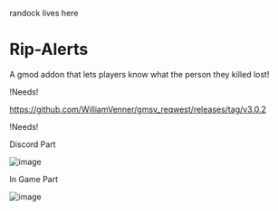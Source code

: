 
randock lives here

# Rip-Alerts
A gmod addon that lets players know what the person they killed lost!

!Needs!

https://github.com/WilliamVenner/gmsv_reqwest/releases/tag/v3.0.2

!Needs!

Discord Part


![image](https://user-images.githubusercontent.com/86335834/192914756-36087187-3530-4e8f-b556-3c9a96cd4f2a.png)


In Game Part


![image](https://user-images.githubusercontent.com/86335834/201514792-28d5f0f8-53a2-4e4c-8e67-ec9280c50d61.png)



